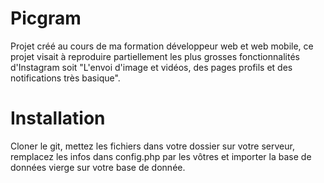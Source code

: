 # Picgram
Projet créé au cours de ma formation développeur web et web mobile, ce projet visait à reproduire partiellement les plus grosses fonctionnalités d'Instagram soit "L'envoi d'image et vidéos, des pages profils et des notifications très basique".

# Installation
Cloner le git, mettez les fichiers dans votre dossier sur votre serveur, remplacez les infos dans config.php par les vôtres et importer la base de données vierge sur votre base de donnée.
